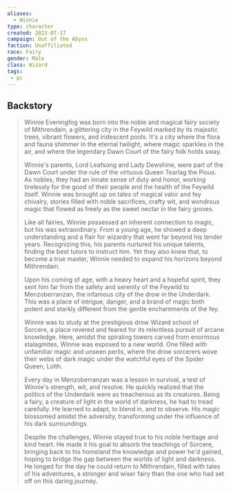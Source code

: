```yaml
---
aliases:
  - Winnie
type: character
created: 2023-07-17
campaign: Out of the Abyss
faction: Unaffiliated
race: Fairy
gender: Male
class: Wizard
tags:
 - pc
---
```


## Backstory

> Winnie Eveningfog was born into the noble and magical fairy society of Mithrendain, a glittering city in the Feywild marked by its majestic trees, vibrant flowers, and iridescent pools. It's a city where the flora and fauna shimmer in the eternal twilight, where magic sparkles in the air, and where the legendary Dawn Court of the fairy folk holds sway.
> 
> Winnie's parents, Lord Leafsong and Lady Dewshine, were part of the Dawn Court under the rule of the virtuous Queen Tearlag the Pious. As nobles, they had an innate sense of duty and honor, working tirelessly for the good of their people and the health of the Feywild itself. Winnie was brought up on tales of magical valor and fey chivalry, stories filled with noble sacrifices, crafty wit, and wondrous magic that flowed as freely as the sweet nectar in the fairy groves.
> 
> Like all fairies, Winnie possessed an inherent connection to magic, but his was extraordinary. From a young age, he showed a deep understanding and a flair for wizardry that went far beyond his tender years. Recognizing this, his parents nurtured his unique talents, finding the best tutors to instruct him. Yet they also knew that, to become a true master, Winnie needed to expand his horizons beyond Mithrendain.
> 
> Upon his coming of age, with a heavy heart and a hopeful spirit, they sent him far from the safety and serenity of the Feywild to Menzoberranzan, the infamous city of the drow in the Underdark. This was a place of intrigue, danger, and a brand of magic both potent and starkly different from the gentle enchantments of the fey.
> 
> Winnie was to study at the prestigious drow Wizard school of Sorcere, a place revered and feared for its relentless pursuit of arcane knowledge. Here, amidst the spiraling towers carved from enormous stalagmites, Winnie was exposed to a new world. One filled with unfamiliar magic and unseen perils, where the drow sorcerers wove their webs of dark magic under the watchful eyes of the Spider Queen, Lolth.
>
> Every day in Menzoberranzan was a lesson in survival, a test of Winnie's strength, wit, and resolve. He quickly realized that the politics of the Underdark were as treacherous as its creatures. Being a fairy, a creature of light in the world of darkness, he had to tread carefully. He learned to adapt, to blend in, and to observe. His magic blossomed amidst the adversity, transforming under the influence of his dark surroundings.
> 
> Despite the challenges, Winnie stayed true to his noble heritage and kind heart. He made it his goal to absorb the teachings of Sorcere, bringing back to his homeland the knowledge and power he'd gained, hoping to bridge the gap between the worlds of light and darkness. He longed for the day he could return to Mithrendain, filled with tales of his adventures, a stronger and wiser fairy than the one who had set off on this daring journey.
